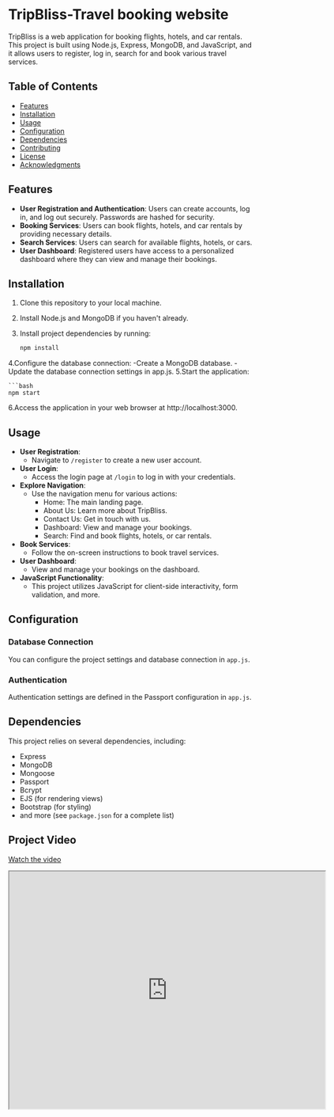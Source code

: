 # TripBliss-Travel booking website

TripBliss is a web application for booking flights, hotels, and car rentals. This project is built using Node.js, Express, MongoDB, and JavaScript, and it allows users to register, log in, search for and book various travel services.

## Table of Contents

- [Features](#features)
- [Installation](#installation)
- [Usage](#usage)
- [Configuration](#configuration)
- [Dependencies](#dependencies)
- [Contributing](#contributing)
- [License](#license)
- [Acknowledgments](#acknowledgments)

## Features

- **User Registration and Authentication**: Users can create accounts, log in, and log out securely. Passwords are hashed for security.
- **Booking Services**: Users can book flights, hotels, and car rentals by providing necessary details.
- **Search Services**: Users can search for available flights, hotels, or cars.
- **User Dashboard**: Registered users have access to a personalized dashboard where they can view and manage their bookings.

## Installation

1. Clone this repository to your local machine.
2. Install Node.js and MongoDB if you haven't already.
3. Install project dependencies by running:

   ```bash
   npm install
4.Configure the database connection:
-Create a MongoDB database.
-Update the database connection settings in app.js.
5.Start the application:

    ```bash
    npm start
6.Access the application in your web browser at http://localhost:3000.

## Usage

- **User Registration**:
  - Navigate to `/register` to create a new user account.
- **User Login**:
  - Access the login page at `/login` to log in with your credentials.
- **Explore Navigation**:
  - Use the navigation menu for various actions:
    - Home: The main landing page.
    - About Us: Learn more about TripBliss.
    - Contact Us: Get in touch with us.
    - Dashboard: View and manage your bookings.
    - Search: Find and book flights, hotels, or car rentals.
- **Book Services**:
  - Follow the on-screen instructions to book travel services.
- **User Dashboard**:
  - View and manage your bookings on the dashboard.
- **JavaScript Functionality**:
  - This project utilizes JavaScript for client-side interactivity, form validation, and more.

## Configuration

### Database Connection

You can configure the project settings and database connection in `app.js`.

### Authentication

Authentication settings are defined in the Passport configuration in `app.js`.

## Dependencies

This project relies on several dependencies, including:

- Express
- MongoDB
- Mongoose
- Passport
- Bcrypt
- EJS (for rendering views)
- Bootstrap (for styling)
- and more (see `package.json` for a complete list)

## Project Video

[Watch the video](https://drive.google.com/file/d/1oO9IMK3b7qCo8txR1YANw0bEnTugnzTX/view?usp=drive_link)

<iframe src="https://drive.google.com/file/d/1oO9IMK3b7qCo8txR1YANw0bEnTugnzTX/view?usp=drive_link" width="640" height="480"></iframe>







